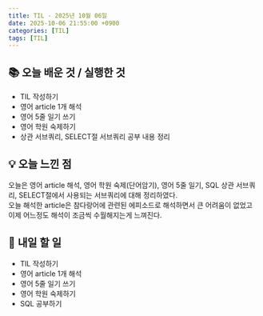 ```yaml
---
title: TIL - 2025년 10월 06일
date: 2025-10-06 21:55:00 +0900
categories: [TIL]
tags: [TIL]
---
```


## 📚 **오늘 배운 것 / 실행한 것**

- TIL 작성하기
- 영어 article 1개 해석
- 영어 5줄 일기 쓰기
- 영어 학원 숙제하기
- 상관 서브쿼리, SELECT절 서브쿼리 공부 내용 정리

## 💡 **오늘 느낀 점**

오늘은 영어 article 해석, 영어 학원 숙제(단어암기), 영어 5줄 일기, SQL 상관 서브쿼리, SELECT절에서 사용되는 서브쿼리에 대해 정리하였다.<br>
오늘 해석한 article은 참다랑어에 관련된 에피소드로 해석하면서 큰 어려움이 없었고 이제 어느정도 해석이 조금씩 수월해지는게 느껴진다.

## 🎯 **내일 할 일**

- TIL 작성하기
- 영어 article 1개 해석
- 영어 5줄 일기 쓰기
- 영어 학원 숙제하기
- SQL 공부하기